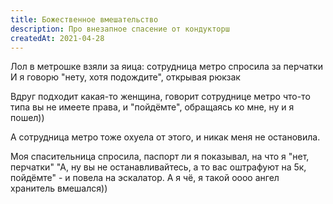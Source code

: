 ```yaml
---
title: Божественное вмешательство
description: Про внезапное спасение от кондукторш
createdAt: 2021-04-28
---
```


Лол в метрошке взяли за яица: сотрудница метро спросила за перчатки И я говорю "нету, хотя подождите", открывая рюкзак

Вдруг подходит какая-то женщина, говорит сотруднице метро что-то типа вы не имеете права, и "пойдёмте", обращаясь ко
мне, ну и я пошел))

А сотрудница метро тоже охуела от этого, и никак меня не остановила.

Моя спасительница спросила, паспорт ли я показывал, на что я "нет, перчатки"
"А, ну вы не останавливайтесь, а то вас оштрафуют на 5к, пойдёмте" - и повела на эскалатор. А я чё, я такой оооо ангел
хранитель вмешался))

